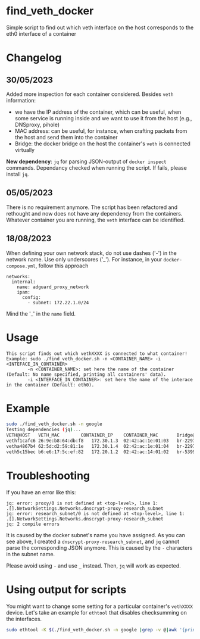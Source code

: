 # find_veth_docker
Simple script to find out which veth interface on the host corresponds to the eth0 interface of a container

# Changelog
## 30/05/2023
Added more inspection for each container considered. Besides `veth` information: 
 - we have the IP address of the container, which can be useful, when some service is running inside and we want to use it from the host (e.g., DNSproxy, pihole)
 - MAC address: can be useful, for instance, when crafting packets from the host and send them into the container
 - Bridge: the docker bridge on the host the container's `veth` is connected virtually

**New dependency**: `jq` for parsing JSON-output of `docker inspect` commands. Dependancy checked when running the script. If fails, please install `jq`.

## 05/05/2023
There is no requirement anymore. The script has been refactored and rethought and now does not have any dependency from the containers. 
Whatever container you are running, the `veth` interface can be identified.

## 18/08/2023
When defining your own network stack, do not use dashes ('-') in the network name. Use only underscores ('_').
For instance, in your `docker-compose.yml`, follow this approach
```
networks:
  internal:
    name: adguard_proxy_network
    ipam:
      config:
        - subnet: 172.22.1.0/24
```
Mind the '_' in the `name` field.

# Usage
```
This script finds out which vethXXXX is connected to what container!
Example: sudo ./find_veth_docker.sh -n <CONTAINER_NAME> -i <INTEFACE_IN_CONTAINER>
		-n <CONTAINER_NAME>: set here the name of the container (Default: No name specified, printing all containers' data).
		-i <INTERFACE_IN_CONTAINER>: set here the name of the interace in the container (Default: eth0).
```

# Example
```bash
sudo ./find_veth_docker.sh -n google
Testing dependencies (jq)...                                                                                                                               [DONE]
VETH@HOST	VETH_MAC		CONTAINER_IP	CONTAINER_MAC		Bridge@HOST		Bridge_IP	Bridge_MAC		CONTAINER
vethf1cafc6	26:9e:b8:64:db:f8	172.30.1.3	02:42:ac:1e:01:03	br-22977ef1c283		172.30.1.1/24	02:42:1e:ba:ce:ed	pihole
vetha4867b4	62:5d:d2:59:81:1e	172.30.1.4	02:42:ac:1e:01:04	br-22977ef1c283		172.30.1.1/24	02:42:1e:ba:ce:ed	dnscrypt-proxy
veth5c15bec	b6:e6:17:5c:ef:82	172.20.1.2	02:42:ac:14:01:02	br-5399ca212f48		172.20.1.1/24	02:42:a6:fc:1a:a0	portainer
```

# Troubleshooting
If you have an error like this:
```
jq: error: proxy/0 is not defined at <top-level>, line 1:
.[].NetworkSettings.Networks.dnscrypt-proxy-research_subnet                                      
jq: error: research_subnet/0 is not defined at <top-level>, line 1:
.[].NetworkSettings.Networks.dnscrypt-proxy-research_subnet                                            
jq: 2 compile errors
```
It is caused by the docker subnet's name you have assigned. As you can see above, I created a `dnscrypt-proxy-research_subnet`, and `jq` cannot parse the corresponding JSON anymore. This is caused by the `-` characters in the subnet name.

Please avoid using `-` and use `_` instead. Then, `jq` will work as expected.


# Using output for scripts
You might want to change some setting for a particular container's `vethXXXX` device. Let's take an example for `ethtool` that disables checksumming on the interfaces.
```bash
sudo ethtool -K $(./find_veth_docker.sh -n google |grep -v @|awk '{print $1}') tx off rx off
```
